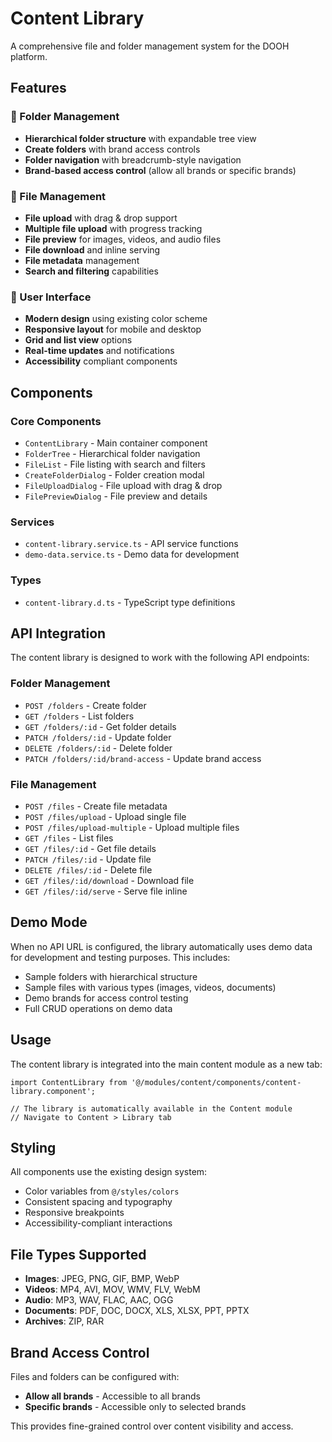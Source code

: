 # Content Library

A comprehensive file and folder management system for the DOOH platform.

## Features

### 📁 Folder Management
- **Hierarchical folder structure** with expandable tree view
- **Create folders** with brand access controls
- **Folder navigation** with breadcrumb-style navigation
- **Brand-based access control** (allow all brands or specific brands)

### 📄 File Management
- **File upload** with drag & drop support
- **Multiple file upload** with progress tracking
- **File preview** for images, videos, and audio files
- **File download** and inline serving
- **File metadata** management
- **Search and filtering** capabilities

### 🎨 User Interface
- **Modern design** using existing color scheme
- **Responsive layout** for mobile and desktop
- **Grid and list view** options
- **Real-time updates** and notifications
- **Accessibility** compliant components

## Components

### Core Components
- `ContentLibrary` - Main container component
- `FolderTree` - Hierarchical folder navigation
- `FileList` - File listing with search and filters
- `CreateFolderDialog` - Folder creation modal
- `FileUploadDialog` - File upload with drag & drop
- `FilePreviewDialog` - File preview and details

### Services
- `content-library.service.ts` - API service functions
- `demo-data.service.ts` - Demo data for development

### Types
- `content-library.d.ts` - TypeScript type definitions

## API Integration

The content library is designed to work with the following API endpoints:

### Folder Management
- `POST /folders` - Create folder
- `GET /folders` - List folders
- `GET /folders/:id` - Get folder details
- `PATCH /folders/:id` - Update folder
- `DELETE /folders/:id` - Delete folder
- `PATCH /folders/:id/brand-access` - Update brand access

### File Management
- `POST /files` - Create file metadata
- `POST /files/upload` - Upload single file
- `POST /files/upload-multiple` - Upload multiple files
- `GET /files` - List files
- `GET /files/:id` - Get file details
- `PATCH /files/:id` - Update file
- `DELETE /files/:id` - Delete file
- `GET /files/:id/download` - Download file
- `GET /files/:id/serve` - Serve file inline

## Demo Mode

When no API URL is configured, the library automatically uses demo data for development and testing purposes. This includes:

- Sample folders with hierarchical structure
- Sample files with various types (images, videos, documents)
- Demo brands for access control testing
- Full CRUD operations on demo data

## Usage

The content library is integrated into the main content module as a new tab:

```tsx
import ContentLibrary from '@/modules/content/components/content-library.component';

// The library is automatically available in the Content module
// Navigate to Content > Library tab
```

## Styling

All components use the existing design system:
- Color variables from `@/styles/colors`
- Consistent spacing and typography
- Responsive breakpoints
- Accessibility-compliant interactions

## File Types Supported

- **Images**: JPEG, PNG, GIF, BMP, WebP
- **Videos**: MP4, AVI, MOV, WMV, FLV, WebM
- **Audio**: MP3, WAV, FLAC, AAC, OGG
- **Documents**: PDF, DOC, DOCX, XLS, XLSX, PPT, PPTX
- **Archives**: ZIP, RAR

## Brand Access Control

Files and folders can be configured with:
- **Allow all brands** - Accessible to all brands
- **Specific brands** - Accessible only to selected brands

This provides fine-grained control over content visibility and access.
